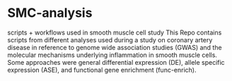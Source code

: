 # SMC-analysis
scripts + workflows used in smooth muscle cell study
This Repo contains scripts from different analyses used during a study on coronary artery disease in reference to genome wide association studies (GWAS) and the molecular mechanisms underlying inflammation in smooth muscle cells. Some approaches were general differential expression (DE), allele specific expression (ASE), and functional gene enrichment (func-enrich).

